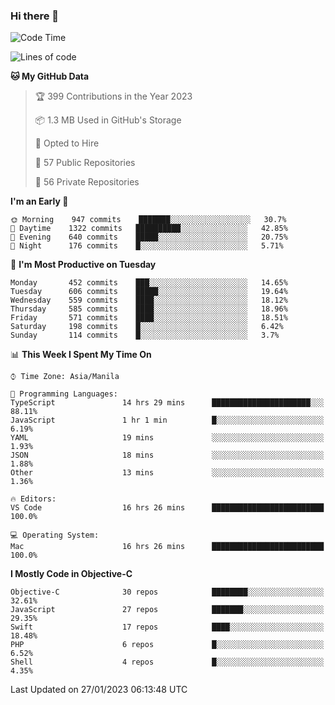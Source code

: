 ### Hi there 👋

<!--START_SECTION:waka-->
![Code Time](http://img.shields.io/badge/Code%20Time-3%2C577%20hrs%2049%20mins-blue)

![Lines of code](https://img.shields.io/badge/From%20Hello%20World%20I%27ve%20Written-2%20Million%20lines%20of%20code-blue)

**🐱 My GitHub Data** 

> 🏆 399 Contributions in the Year 2023
 > 
> 📦 1.3 MB Used in GitHub's Storage 
 > 
> 💼 Opted to Hire
 > 
> 📜 57 Public Repositories 
 > 
> 🔑 56 Private Repositories  
 > 
**I'm an Early 🐤** 

```text
🌞 Morning    947 commits    ███████░░░░░░░░░░░░░░░░░░   30.7% 
🌆 Daytime    1322 commits   ██████████░░░░░░░░░░░░░░░   42.85% 
🌃 Evening    640 commits    █████░░░░░░░░░░░░░░░░░░░░   20.75% 
🌙 Night      176 commits    █░░░░░░░░░░░░░░░░░░░░░░░░   5.71%

```
📅 **I'm Most Productive on Tuesday** 

```text
Monday       452 commits    ███░░░░░░░░░░░░░░░░░░░░░░   14.65% 
Tuesday      606 commits    █████░░░░░░░░░░░░░░░░░░░░   19.64% 
Wednesday    559 commits    ████░░░░░░░░░░░░░░░░░░░░░   18.12% 
Thursday     585 commits    ████░░░░░░░░░░░░░░░░░░░░░   18.96% 
Friday       571 commits    ████░░░░░░░░░░░░░░░░░░░░░   18.51% 
Saturday     198 commits    █░░░░░░░░░░░░░░░░░░░░░░░░   6.42% 
Sunday       114 commits    █░░░░░░░░░░░░░░░░░░░░░░░░   3.7%

```


📊 **This Week I Spent My Time On** 

```text
⌚︎ Time Zone: Asia/Manila

💬 Programming Languages: 
TypeScript               14 hrs 29 mins      ██████████████████████░░░   88.11% 
JavaScript               1 hr 1 min          █░░░░░░░░░░░░░░░░░░░░░░░░   6.19% 
YAML                     19 mins             ░░░░░░░░░░░░░░░░░░░░░░░░░   1.93% 
JSON                     18 mins             ░░░░░░░░░░░░░░░░░░░░░░░░░   1.88% 
Other                    13 mins             ░░░░░░░░░░░░░░░░░░░░░░░░░   1.36%

🔥 Editors: 
VS Code                  16 hrs 26 mins      █████████████████████████   100.0%

💻 Operating System: 
Mac                      16 hrs 26 mins      █████████████████████████   100.0%

```

**I Mostly Code in Objective-C** 

```text
Objective-C              30 repos            ████████░░░░░░░░░░░░░░░░░   32.61% 
JavaScript               27 repos            ███████░░░░░░░░░░░░░░░░░░   29.35% 
Swift                    17 repos            ████░░░░░░░░░░░░░░░░░░░░░   18.48% 
PHP                      6 repos             █░░░░░░░░░░░░░░░░░░░░░░░░   6.52% 
Shell                    4 repos             █░░░░░░░░░░░░░░░░░░░░░░░░   4.35%

```



 Last Updated on 27/01/2023 06:13:48 UTC
<!--END_SECTION:waka-->


<!--
**rad182/rad182** is a ✨ _special_ ✨ repository because its `README.md` (this file) appears on your GitHub profile.

Here are some ideas to get you started:

- 🔭 I’m currently working on ...
- 🌱 I’m currently learning ...
- 👯 I’m looking to collaborate on ...
- 🤔 I’m looking for help with ...
- 💬 Ask me about ...
- 📫 How to reach me: ...
- 😄 Pronouns: ...
- ⚡ Fun fact: ...
-->
